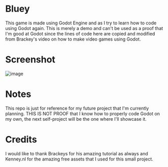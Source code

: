 # Bluey
This game is made using Godot Engine and as I try to learn how to code using Godot again. This is merely a demo and can't be used as a proof that I'm good at Godot since the lines of code here are 
copied and modified from Brackey's video on how to make video games using Godot.

# Screenshot 
![image](https://github.com/EisenhornE/Bluey/assets/55284645/ef0bb184-c6a5-485a-8173-336025fc53b6)

# Notes
This repo is just for reference for my future project that I'm currently planning. THIS IS NOT PROOF that I know how to properly code Godot on my own, the next self-project will be the one
where I'll showcase it.

# Credits
I would like to thank Brackeys for his amazing tutorial as always and Kenney.nl for the amazing free assets that I used for this small project.
